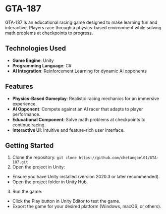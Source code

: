 # GTA-187

GTA-187 is an educational racing game designed to make learning fun and interactive. Players race through a physics-based environment while solving math problems at checkpoints to progress.

## Technologies Used
- **Game Engine**: Unity
- **Programming Language**: C#
- **AI Integration**: Reinforcement Learning for dynamic AI opponents

## Features
- **Physics-Based Gameplay**: Realistic racing mechanics for an immersive experience.
- **AI Opponent**: Compete against an AI racer that adapts to player performance.
- **Educational Component**: Solve math problems at checkpoints to continue racing.
- **Interactive UI**: Intuitive and feature-rich user interface.

## Getting Started
1. Clone the repository:
   ```git clone https://github.com/chetangoel01/GTA-187.git```
2. Open the project in Unity:
 - Ensure you have Unity installed (version 2020.3 or later recommended).
 - Open the project folder in Unity Hub.
3. Run the game:
 - Click the Play button in Unity Editor to test the game.
 - Export the game for your desired platform (Windows, macOS, or others).
